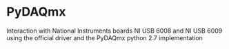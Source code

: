 # PyDAQmx
Interaction with National Instruments boards NI USB 6008 and NI USB 6009 using the official driver and the PyDAQmx python 2.7 implementation
